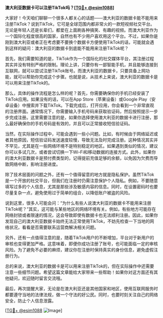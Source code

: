 **澳大利亚数据卡可以注册TikTok吗？[[TG💪+ @esim1088](https://t.me/s/esim1088)]**

大家好！今天咱们聊聊一个很多人都关心的话题——澳大利亚的数据卡能不能用来注册TikTok？说到TikTok，它可是全球范围内都非常火的一款短视频社交平台。无论是年轻人还是长辈们，都爱在上面刷各种搞笑、有趣的视频。而澳大利亚作为一个国际化程度很高的国家，自然也有不少用户喜欢用这个平台。不过，如果你是刚到澳大利亚或者正在考虑要不要换个数据卡方便使用TikTok的话，可能就会遇到这样的疑问：澳大利亚的数据卡到底能不能用来注册TikTok呢？

首先，我们需要知道的是，TikTok作为一个国际化的社交媒体平台，其注册过程其实并没有特别严格的限制。理论上讲，只要你有一部智能手机，并且能够连接到互联网，就可以尝试注册TikTok账号。而澳大利亚的数据卡，只要具备上网功能，就可以帮助你完成这个步骤。也就是说，从技术上来说，澳大利亚的数据卡是可以用来注册TikTok的。

那么，具体的操作流程是怎么样的呢？首先，你需要确保你的手机已经安装了TikTok应用。如果没有的话，可以在App Store（苹果设备）或Google Play（安卓设备）中搜索并下载TikTok。下载完成后，打开应用，你会看到一个非常直观的注册界面。通常情况下，你需要输入手机号码来获取验证码，然后按照提示一步步完成注册。这里需要注意的是，如果你选择使用澳大利亚的数据卡进行注册，那么最好确保你的手机号码是有效的，并且可以正常接收短信验证码。

当然，在实际操作过程中，可能会遇到一些小问题。比如，有时候由于网络延迟或者其他原因，短信验证码发送速度较慢，导致无法及时完成注册。这种情况其实并不罕见，尤其是在一些网络环境不是特别稳定的地区。如果遇到类似的情况，建议你可以多试几次，或者尝试切换一下Wi-Fi和移动数据的连接方式。此外，如果你的澳大利亚数据卡是预付费类型的，记得提前充值足够的余额，以免因为欠费而导致网络中断，影响注册进度。

除了技术层面的问题之外，还有一个值得留意的地方就是隐私保护。虽然TikTok是一个开放的社交平台，但我们在注册时仍需注意保护个人隐私。例如，不要随意填写过多的个人信息，尤其是那些涉及敏感内容的信息。同时，在设置密码时也要尽量复杂一点，避免使用过于简单的组合，以降低账户被盗的风险。

说到这里，很多人可能会问：“为什么有些人说澳大利亚的数据卡不能用来注册TikTok呢？”其实，这可能与某些地区的网络环境有关。例如，有些地方可能存在网络封锁或者限速的情况，这会导致即使有数据卡也无法顺利注册。因此，如果你发现自己的澳大利亚数据卡始终无法正常使用TikTok，不妨先检查一下当地的网络状况，看看是否需要联系运营商解决相关问题。

另外，还有一点值得注意的是，随着TikTok用户的不断增加，平台对于新用户的审核也变得更加严格。这意味着，即便你成功注册了账号，也可能面临一定的审核风险。为了避免不必要的麻烦，建议你在注册时保持真实的身份信息，避免虚假注册行为。

总的来说，澳大利亚的数据卡是可以用来注册TikTok的，但在实际操作中还需要注意一些细节问题。希望这篇文章能给大家带来一些帮助！如果你对这方面还有其他疑问，欢迎随时留言交流哦。

最后，再次提醒大家，无论是在澳大利亚还是其他国家和地区，使用互联网服务时都要遵守当地的法律法规，做一个守法的好公民。同时，也要时刻关注自己的网络安全，防止个人信息泄露。

[[TG💪+ @esim1088](https://t.me/s/esim1088) ![Image](https://i.postimg.cc/4NQfJmqS/Snipaste-2025-05-13-00-14-12.png)]